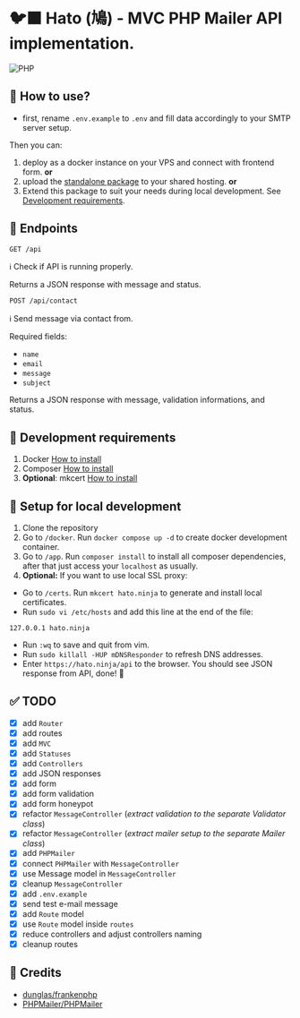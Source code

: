 # 🐦‍⬛ Hato (鳩) - MVC PHP Mailer API implementation.

![PHP](https://img.shields.io/badge/php-%23777BB4.svg?style=for-the-badge&logo=php&logoColor=white)

## 🦉 How to use?

- first, rename `.env.example` to `.env` and fill data accordingly to your SMTP server setup.

Then you can:
1. deploy as a docker instance on your VPS and connect with frontend form. **or**
2. upload the [standalone package](https://github.com/furudev/hato.ninja/releases/tag/v1.0.0) to your shared hosting. **or**
3. Extend this package to suit your needs during local development. See [Development requirements](#🥚-development-requirements).

## 🔌 Endpoints

```bash
GET /api
```

ℹ️ Check if API is running properly.

Returns a JSON response with message and status.


```bash
POST /api/contact
```

ℹ️ Send message via contact from.

Required fields:
- `name`
- `email`
- `message`
- `subject`

Returns a JSON response with message, validation informations, and status.

## 🥚 Development requirements

1. Docker [How to install](https://docs.docker.com/desktop/install/mac-install/)
2. Composer [How to install](https://getcomposer.org/doc/00-intro.md#installation-linux-unix-macos)
3. **Optional**: mkcert [How to install](https://github.com/FiloSottile/mkcert?tab=readme-ov-file#installation)

## 🐣 Setup for local development

1. Clone the repository
2. Go to `/docker`. Run `docker compose up -d` to create docker development container.
3. Go to `/app`. Run `composer install` to install all composer dependencies, after that just access your `localhost` as usually.
4. **Optional:** If you want to use local SSL proxy:
- Go to `/certs`. Run `mkcert hato.ninja` to generate and install local certificates.
- Run `sudo vi /etc/hosts` and add this line at the end of the file:
```
127.0.0.1 hato.ninja
```
- Run `:wq` to save and quit from vim.
- Run `sudo killall -HUP mDNSResponder` to refresh DNS addresses.
- Enter `https://hato.ninja/api` to the browser. You should see JSON response from API, done! 🥷

## ✅ TODO

- [x] add `Router`
- [x] add routes
- [x] add `MVC`
- [x] add `Statuses`
- [x] add `Controllers`
- [x] add JSON responses
- [x] add form
- [x] add form validation
- [x] add form honeypot
- [x] refactor `MessageController` (_extract validation to the separate Validator class_)
- [x] refactor `MessageController` (_extract mailer setup to the separate Mailer class_)
- [x] add `PHPMailer`
- [x] connect `PHPMailer` with `MessageController`
- [x] use Message model in `MessageController`
- [x] cleanup `MessageController`
- [x] add `.env.example`
- [x] send test e-mail message
- [x] add `Route` model
- [x] use `Route` model inside `routes`
- [x] reduce controllers and adjust controllers naming
- [x] cleanup routes

## 👏 Credits

- [dunglas/frankenphp](https://github.com/dunglas/frankenphp)
- [PHPMailer/PHPMailer](https://github.com/PHPMailer/PHPMailer)
